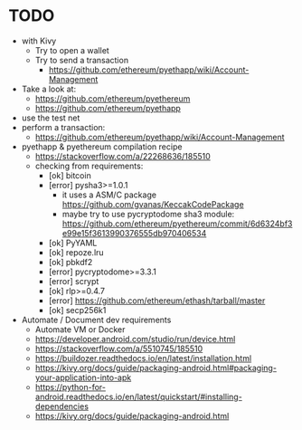 # TODO

 * with Kivy
   * Try to open a wallet
   * Try to send a transaction
     * https://github.com/ethereum/pyethapp/wiki/Account-Management
 * Take a look at:
   * https://github.com/ethereum/pyethereum
   * https://github.com/ethereum/pyethapp
 * use the test net
 * perform a transaction:
   * https://github.com/ethereum/pyethapp/wiki/Account-Management
 * pyethapp & pyethereum compilation recipe
   * https://stackoverflow.com/a/22268636/185510
   * checking from requirements:
     * [ok]   bitcoin
     * [error]  pysha3>=1.0.1
       * it uses a ASM/C package https://github.com/gvanas/KeccakCodePackage
       * maybe try to use pycryptodome sha3 module:
         https://github.com/ethereum/pyethereum/commit/6d6324bf3e99e15f3613990376555db970406534
     * [ok] PyYAML
     * [ok] repoze.lru
     * [ok] pbkdf2
     * [error] pycryptodome>=3.3.1
     * [error] scrypt
     * [ok] rlp>=0.4.7
     * [error] https://github.com/ethereum/ethash/tarball/master
     * [ok] secp256k1
 * Automate / Document dev requirements
   * Automate VM or Docker
   * https://developer.android.com/studio/run/device.html
   * https://stackoverflow.com/a/5510745/185510
   * https://buildozer.readthedocs.io/en/latest/installation.html
   * https://kivy.org/docs/guide/packaging-android.html#packaging-your-application-into-apk
   * https://python-for-android.readthedocs.io/en/latest/quickstart/#installing-dependencies
   * https://kivy.org/docs/guide/packaging-android.html
